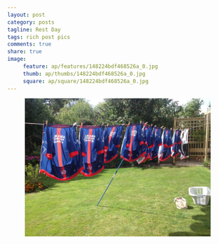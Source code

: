```yaml
---
layout: post
category: posts
tagline: Rest Day
tags: rich post pics
comments: true
share: true
image: 
     feature: ap/features/148224bdf468526a_0.jpg
     thumb: ap/thumbs/148224bdf468526a_0.jpg
     square: ap/square/148224bdf468526a_0.jpg
---
```


<figure class="">
<a href="/images/ap/standard/148224bdf468526a_0.jpg">
<img src="/images/ap/standard/148224bdf468526a_0.jpg">
</a></figure>
